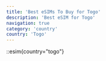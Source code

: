 ```yaml
---
title: 'Best eSIMs To Buy for Togo'
description: 'Best eSIM for Togo'
navigation: true
category: 'country'
country: 'Togo'
---
```


::esim{country="togo"}

